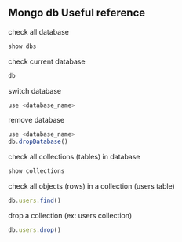 ## Mongo db Useful reference
check all database
```js
show dbs
```

check current database
```js
db
```

switch database
```js
use <database_name>
```

remove database
```js
use <database_name>
db.dropDatabase()
```

check all collections (tables) in database
```js
show collections
```

check all objects (rows) in a collection (users table)
```js
db.users.find()
```

drop a collection (ex: users collection)
```js
db.users.drop()
```
